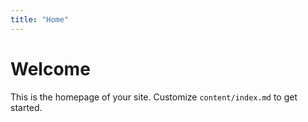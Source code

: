```yaml
---
title: "Home"
---
```


# Welcome

This is the homepage of your site. Customize `content/index.md` to get started.
